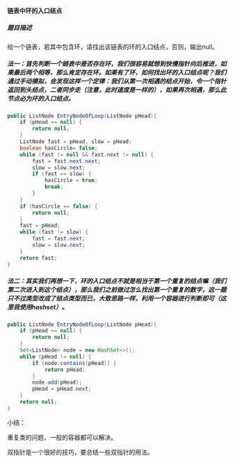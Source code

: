 #### 链表中环的入口结点

##### 题目描述

给一个链表，若其中包含环，请找出该链表的环的入口结点，否则，输出null。

<!--more-->

##### 法一：首先判断一个链表中是否存在环，我们很容易就想到快慢指针向后推进，如果最后两个相等，那么肯定存在环。如果有了环，如何找出环的入口结点呢？我们通过手动模拟，会发现这样一个定律：我们从第一次相遇的结点开始，令一个指针返回到头结点，二者同步走（注意，此时速度是一样的），如果再次相遇，那么此节点必为环的入口结点。

```java
public ListNode EntryNodeOfLoop(ListNode pHead){
    if (pHead == null) {
        return null;
    }
    ListNode fast = pHead, slow = pHead;
    boolean hasCircle= false;
    while (fast != null && fast.next != null) {
        fast = fast.next.next;
        slow = slow.next;
        if (fast == slow) {
            hasCircle = true;
            break;
        }
    }
    if (hasCircle == false) {
        return null;
    }
    fast = pHead;
    while (fast != slow) {
        fast = fast.next;
        slow = slow.next;
    }
    return fast;
}
```

##### 法二：其实我们再想一下，环的入口结点不就是相当于第一个重复的结点嘛（我们第二次进入到这个结点），那么我们之前做过怎么找出第一个重复的数字，这一题只不过类型改成了结点类型而已，大致思路一样，利用一个容器进行判断即可（这里我使用hashset）。

```java
public ListNode EntryNodeOfLoop(ListNode pHead){
    if (pHead == null) {
        return null;
    }
    Set<ListNode> node = new HashSet<>();
    while (pHead != null) {
        if (node.contains(pHead)) {
            return pHead;
        }
        node.add(pHead);
        pHead = pHead.next;
    }
    return null;
}
```

小结：

重复类的问题，一般的容器都可以解决。

双指针是一个很好的技巧，要总结一些双指针的用法。

